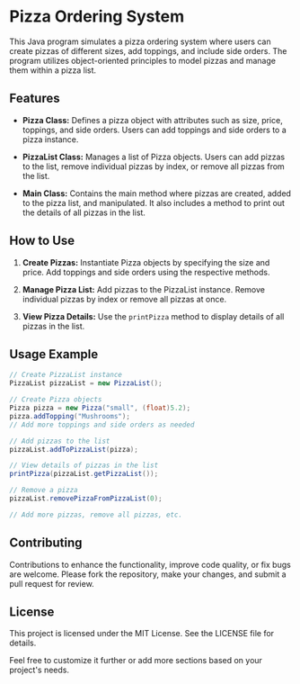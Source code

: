 # Pizza Ordering System

This Java program simulates a pizza ordering system where users can create pizzas of different sizes, add toppings, and include side orders. The program utilizes object-oriented principles to model pizzas and manage them within a pizza list.

## Features

- **Pizza Class:** Defines a pizza object with attributes such as size, price, toppings, and side orders. Users can add toppings and side orders to a pizza instance.

- **PizzaList Class:** Manages a list of Pizza objects. Users can add pizzas to the list, remove individual pizzas by index, or remove all pizzas from the list.

- **Main Class:** Contains the main method where pizzas are created, added to the pizza list, and manipulated. It also includes a method to print out the details of all pizzas in the list.

## How to Use

1. **Create Pizzas:** Instantiate Pizza objects by specifying the size and price. Add toppings and side orders using the respective methods.

2. **Manage Pizza List:** Add pizzas to the PizzaList instance. Remove individual pizzas by index or remove all pizzas at once.

3. **View Pizza Details:** Use the `printPizza` method to display details of all pizzas in the list.

## Usage Example

```java
// Create PizzaList instance
PizzaList pizzaList = new PizzaList();

// Create Pizza objects
Pizza pizza = new Pizza("small", (float)5.2);
pizza.addTopping("Mushrooms");
// Add more toppings and side orders as needed

// Add pizzas to the list
pizzaList.addToPizzaList(pizza);

// View details of pizzas in the list
printPizza(pizzaList.getPizzaList());

// Remove a pizza
pizzaList.removePizzaFromPizzaList(0);

// Add more pizzas, remove all pizzas, etc.
```
## Contributing
Contributions to enhance the functionality, improve code quality, or fix bugs are welcome. Please fork the repository, make your changes, and submit a pull request for review.

## License
This project is licensed under the MIT License. See the LICENSE file for details.

Feel free to customize it further or add more sections based on your project's needs.
